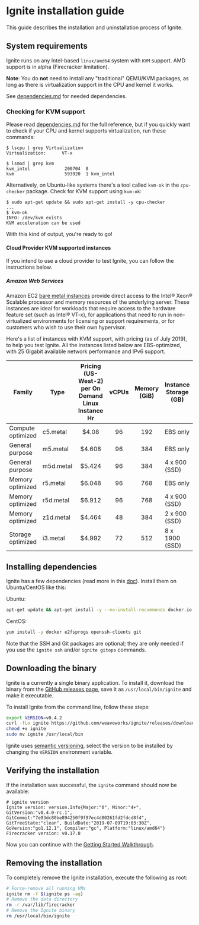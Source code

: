 # Ignite installation guide

This guide describes the installation and uninstallation process of Ignite.

## System requirements

Ignite runs on any Intel-based `linux/amd64` system with `KVM` support.
AMD support is in alpha (Firecracker limitation).

**Note**: You do **not** need to install any "traditional" QEMU/KVM packages, as long as
there is virtualization support in the CPU and kernel it works. 

See [dependencies.md](dependencies.md) for needed dependencies.

### Checking for KVM support

Please read [dependencies.md](dependencies.md) for the full reference, but if you quickly want
to check if your CPU and kernel supports virtualization, run these commands:

```console
$ lscpu | grep Virtualization
Virtualization:      VT-x

$ lsmod | grep kvm
kvm_intel             200704  0
kvm                   593920  1 kvm_intel
```

Alternatively, on Ubuntu-like systems there's a tool called `kvm-ok` in the `cpu-checker` package.
Check for KVM support using `kvm-ok`:

```console
$ sudo apt-get update && sudo apt-get install -y cpu-checker
...
$ kvm-ok
INFO: /dev/kvm exists
KVM acceleration can be used
```

With this kind of output, you're ready to go!

#### Cloud Provider KVM supported instances

If you intend to use a cloud provider to test Ignite, you can follow the instructions below.

##### Amazon Web Services

Amazon EC2 [bare metal instances](https://aws.amazon.com/about-aws/whats-new/2018/05/announcing-general-availability-of-amazon-ec2-bare-metal-instances/) provide direct access to the  Intel® Xeon® Scalable processor and memory resources of the underlying server. These instances are ideal for workloads that require access to the hardware feature set (such as Intel® VT-x), for applications that need to run in non-virtualized environments for licensing or support requirements, or for customers who wish to use their own hypervisor.

Here's a list of instances with KVM support, with pricing (as of July 2019), to help you test Ignite. All the instances listed below are EBS-optimized, with 25 Gigabit available network performance and IPv6 support.

| Family | Type | Pricing (US-West-2) per On Demand Linux Instance Hr | vCPUs | Memory (GiB) | Instance Storage (GB) | 
| ---- | ---- | :----: | :----: | :----: | ---- | 
|Compute optimized | c5.metal | $4.08 | 96 |192 |EBS only | 
| General purpose | m5.metal | $4.608 | 96 | 384 | EBS only |
| General purpose |  m5d.metal | $5.424 | 96 | 384  |4 x 900 (SSD) |
|Memory optimized| r5.metal| $6.048 |96 |768| EBS only| 
|Memory optimized| r5d.metal| $6.912 | 96 |768 |4 x 900 (SSD)| 
|Memory optimized| z1d.metal| $4.464 | 48 |384 |2 x 900 (SSD)|
|Storage optimized| i3.metal| $4.992 | 72 | 512 | 8 x 1900 (SSD) |


## Installing dependencies

Ignite has a few dependencies (read more in this [doc](dependencies.md)).
Install them on Ubuntu/CentOS like this:

Ubuntu:

```bash
apt-get update && apt-get install -y --no-install-recommends docker.io dmsetup openssh-client git binutils
```

CentOS:

```bash
yum install -y docker e2fsprogs openssh-clients git
```

Note that the SSH and Git packages are optional; they are only needed if you use
the `ignite ssh` and/or `ignite gitops` commands.

## Downloading the binary

Ignite is a currently a single binary application. To install it,
download the binary from the [GitHub releases page](https://github.com/weaveworks/ignite/releases),
save it as `/usr/local/bin/ignite` and make it executable.

To install Ignite from the command line, follow these steps:

```bash
export VERSION=v0.4.2
curl -fLo ignite https://github.com/weaveworks/ignite/releases/download/${VERSION}/ignite
chmod +x ignite
sudo mv ignite /usr/local/bin
```

Ignite uses [semantic versioning](https://semver.org), select the version to be installed
by changing the `VERSION` environment variable.

## Verifying the installation

If the installation was successful, the `ignite` command should now be available:

```
# ignite version
Ignite version: version.Info{Major:"0", Minor:"4+", GitVersion:"v0.4.0-rc.1", GitCommit:"7e03dc80be894250f9f97ec4d80261fd2fdcd8f4", GitTreeState:"clean", BuildDate:"2019-07-09T19:03:30Z", GoVersion:"go1.12.1", Compiler:"gc", Platform:"linux/amd64"}
Firecracker version: v0.17.0
```

Now you can continue with the [Getting Started Walkthrough](usage.md).

## Removing the installation

To completely remove the Ignite installation, execute the following as root:

```bash
# Force-remove all running VMs
ignite rm -f $(ignite ps -aq)
# Remove the data directory
rm -r /var/lib/firecracker
# Remove the Ignite binary
rm /usr/local/bin/ignite
```
